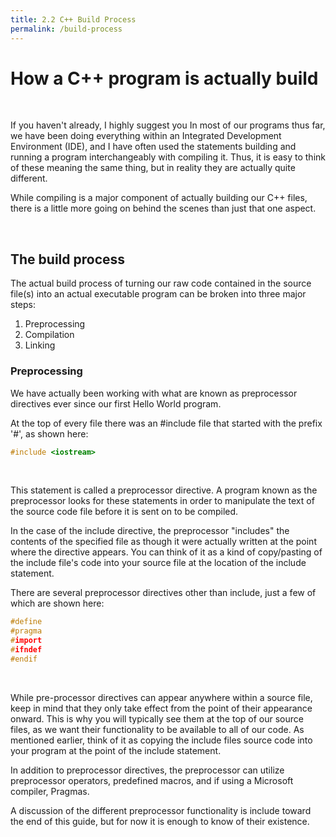 ```yaml
---
title: 2.2 C++ Build Process
permalink: /build-process
---
```

# How a C++ program is actually build
&nbsp;  

If you haven't already, I highly suggest you
In most of our programs thus far, we have been doing everything within an Integrated Development Environment (IDE), and I have often used the statements building and running a program interchangeably with compiling it. Thus, it is easy to think of these meaning the same thing, but in reality they are actually quite different.

While compiling is a major component of actually building our C++ files, there is a little more going on behind the scenes than just that one aspect.

&nbsp;  

## The build process

The actual build process of turning our raw code contained in the source file(s) into an actual executable program can be broken into three major steps:

1. Preprocessing
2. Compilation
3. Linking
&nbsp;  

### Preprocessing

We have actually been working with what are known as preprocessor directives ever since our first Hello World program.

At the top of every file there was an #include file that started with the prefix '#', as shown here:

```cpp
#include <iostream>
```
&nbsp;  

This statement is called a preprocessor directive. A program known as the preprocessor looks for these statements in order to manipulate the text of the source code file before it is sent on to be compiled.

In the case of the include directive, the preprocessor "includes" the contents of the specified file as though it were actually written at the point where the directive appears. You can think of it as a kind of copy/pasting of the include file's code into your source file at the location of the include statement.

There are several preprocessor directives other than include, just a few of which are shown here:

```cpp
#define
#pragma
#import
#ifndef
#endif
```
&nbsp;  

While pre-processor directives can appear anywhere within a source file, keep in mind that they only take effect from the point of their appearance onward. This is why you will typically see them at the top of our source files, as we want their functionality to be available to all of our code. As mentioned earlier, think of it as copying the include files source code into your program at the point of the include statement.

In addition to preprocessor directives, the preprocessor can utilize preprocessor operators, predefined macros, and if using a Microsoft compiler, Pragmas.

A discussion of the different preprocessor functionality is include toward the end of this guide, but for now it is enough to know of their existence.
